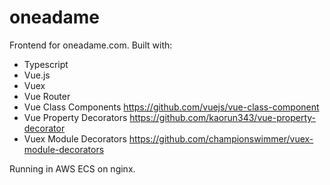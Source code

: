 # oneadame
Frontend for oneadame.com. Built with:
* Typescript
* Vue.js
* Vuex
* Vue Router
* Vue Class Components https://github.com/vuejs/vue-class-component
* Vue Property Decorators https://github.com/kaorun343/vue-property-decorator
* Vuex Module Decorators https://github.com/championswimmer/vuex-module-decorators

Running in AWS ECS on nginx.

